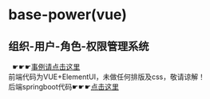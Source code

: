 # base-power(vue)
## 组织-用户-角色-权限管理系统
&nbsp;&nbsp;☛☛☛[事例请点击这里](http://www.somessthat.xyz:16921/#)<br>
前端代码为VUE+ElementUI，未做任何排版及css，敬请谅解！<br>
后端springboot代码☛☛☛[点击这里](https://github.com/SoMessThat/base-power)<br>
